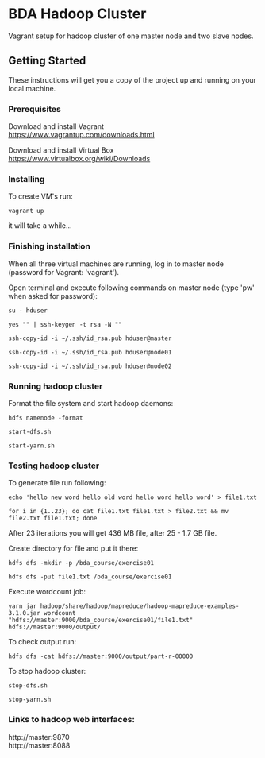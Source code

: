 # BDA Hadoop Cluster

Vagrant setup for hadoop cluster of one master node and two slave nodes.

## Getting Started

These instructions will get you a copy of the project up and running on your local machine.

### Prerequisites

Download and install Vagrant  
https://www.vagrantup.com/downloads.html

Download and install Virtual Box  
https://www.virtualbox.org/wiki/Downloads

### Installing

To create VM's run:

```
vagrant up
```

it will take a while...

### Finishing installation

When all three virtual machines are running, log in to master node (password for Vagrant: 'vagrant').

Open terminal and execute following commands on master node (type 'pw' when asked for password):

```
su - hduser

yes "" | ssh-keygen -t rsa -N ""

ssh-copy-id -i ~/.ssh/id_rsa.pub hduser@master

ssh-copy-id -i ~/.ssh/id_rsa.pub hduser@node01

ssh-copy-id -i ~/.ssh/id_rsa.pub hduser@node02
```

### Running hadoop cluster

Format the file system and start hadoop daemons:

```
hdfs namenode -format

start-dfs.sh

start-yarn.sh
```

### Testing hadoop cluster

To generate file run following:

```
echo 'hello new word hello old word hello word hello word' > file1.txt

for i in {1..23}; do cat file1.txt file1.txt > file2.txt && mv file2.txt file1.txt; done
```

After 23 iterations you will get 436 MB file, after 25 - 1.7 GB file.

Create directory for file and put it there:

```
hdfs dfs -mkdir -p /bda_course/exercise01

hdfs dfs -put file1.txt /bda_course/exercise01
```

Execute wordcount job:

```
yarn jar hadoop/share/hadoop/mapreduce/hadoop-mapreduce-examples-3.1.0.jar wordcount "hdfs://master:9000/bda_course/exercise01/file1.txt" hdfs://master:9000/output/
```

To check output run:

```
hdfs dfs -cat hdfs://master:9000/output/part-r-00000
```

To stop hadoop cluster:

```
stop-dfs.sh

stop-yarn.sh
```

### Links to hadoop web interfaces:

http://master:9870  
http://master:8088
